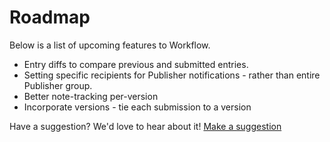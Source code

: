 # Roadmap

Below is a list of upcoming features to Workflow.

- Entry diffs to compare previous and submitted entries.
- Setting specific recipients for Publisher notifications - rather than entire Publisher group.
- Better note-tracking per-version
- Incorporate versions - tie each submission to a version

Have a suggestion? We'd love to hear about it! [Make a suggestion](/craft-plugins/workflow/support)